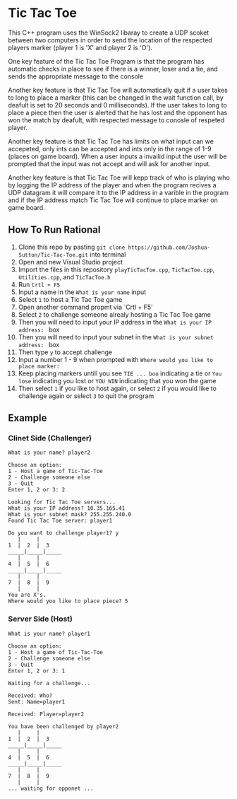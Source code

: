# Tic Tac Toe
This C++ program uses the WinSock2 libaray to create a UDP scoket between two computers in order to send the location of the respected players marker (player 1 is 'X' and player 2 is 'O').  

 
 One key feature of the Tic Tac Toe Program is that the program has automatic checks in place to see if there is a winner, loser and a tie, and sends the appropriate message to the console
 
 Another key feature is that Tic Tac Toe will automatically quit if a user takes to long to place a marker (this can be changed in the wait function call, by deafult is set to 20 seconds and 0 milliseconds). If the user takes to long to place a piece then the user is alerted that he has lost and the opponent has won the match by deafult, with respected message to conosle of respeted player.
 
 Another key feature is that Tic Tac Toe has limits on what input can we accepeted, only ints can be accepted and ints only in the range of 1-9 (places on game board). When a user inputs a invailid input the user will be prompted that the input was not accept and will ask for another input.
 
 Another key feature is that Tic Tac Toe will kepp track of who is playing who by logging the IP address of the player and when the program recives a UDP datagram it will compare it to the IP address in a varible in the program and if the IP address match Tic Tac Toe will continue to place marker on game board.
 
 ## How To Run Rational
  1. Clone this repo by pasting `git clone https://github.com/Joshua-Sutton/Tic-Tac-Toe.git` into terminal
  2. Open and new Visual Studio project 
  3. Import the files in this repository `playTicTacToe.cpp`, `TicTacToe.cpp`, `Utilities.cpp`, and `TicTacToe.h`
  4. Run `Crtl + F5` 
  5. Input a name in the `What is your name` input
  6. Select `1` to host a Tic Tac Toe game
  7. Open another command propmt via `Crtl + F5' 
  8. Select `2` to challenge someone alrealy hosting a Tic Tac Toe game
  9. Then you will need to input your IP address in the `What is your IP address: ` box
  10. Then you will need to input your subnet in the `What is your subnet address: ` box
  11. Then type `y` to accept challenge 
  12. Input a number 1 - 9 when prompted with `Where would you like to place marker: `
  13. Keep placing markers untill you see `TIE ... boo` indicating a tie or `You lose` indicating you lost or `YOU WIN` indicating that you won the game
  14. Then select `1` if you like to host again, or select `2` if you would like to challenge again or select `3` to quit the program
  
  ## Example 
  
  ### Clinet Side (Challenger)
  ```
What is your name? player2

Choose an option:
 1 - Host a game of Tic-Tac-Toe
 2 - Challenge someone else
 3 - Quit
Enter 1, 2 or 3: 2

Looking for Tic Tac Toe servers...
What is your IP address? 10.35.165.41
What is your subnet mask? 255.255.240.0
Found Tic Tac Toe server: player1

Do you want to challenge player1? y
     |     |
  1  |  2  |  3
_____|_____|_____
     |     |
  4  |  5  |  6
_____|_____|_____
     |     |
  7  |  8  |  9
     |     |
You are X's.
Where would you like to place piece? 5
  ```
  
  ### Server Side (Host)
  ```
  What is your name? player1

Choose an option:
 1 - Host a game of Tic-Tac-Toe
 2 - Challenge someone else
 3 - Quit
Enter 1, 2 or 3: 1

Waiting for a challenge...

Received: Who?
Sent: Name=player1

Received: Player=player2

You have been challenged by player2
     |     |
  1  |  2  |  3
_____|_____|_____
     |     |
  4  |  5  |  6
_____|_____|_____
     |     |
  7  |  8  |  9
     |     |
... waiting for opponet ...
  ```
